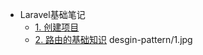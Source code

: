 <!-- 侧边栏 docs/_sidebar.md -->

- Laravel基础笔记
  - [1. 创建项目](desgin-pattern/a.md)
  - [2. 路由的基础知识](desgin-pattern/b.md)
desgin-pattern/1.jpg